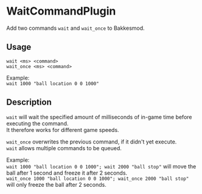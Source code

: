 # WaitCommandPlugin

Add two commands `wait` and `wait_once` to Bakkesmod.

## Usage

`wait <ms> <command>`\
`wait_once <ms> <command>`

Example:\
`wait 1000 "ball location 0 0 1000"`

## Description

`wait` will wait the specified amount of milliseconds of in-game time before executing the command.\
It therefore works for different game speeds.

`wait_once` overwrites the previous command, if it didn't yet execute.\
`wait` allows multiple commands to be queued.

Example:\
`wait 1000 "ball location 0 0 1000"; wait 2000 "ball stop"` will move the ball after 1 second and freeze it after 2 seconds.\
`wait_once 1000 "ball location 0 0 1000"; wait_once 2000 "ball stop"` will only freeze the ball after 2 seconds.
